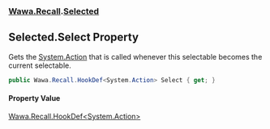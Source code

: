 ### [Wawa.Recall](Wawa.Recall.md 'Wawa.Recall').[Selected](Selected.md 'Wawa.Recall.Selected')

## Selected.Select Property

Gets the [System.Action](https://docs.microsoft.com/en-us/dotnet/api/System.Action 'System.Action') that is called whenever this selectable becomes the current selectable.

```csharp
public Wawa.Recall.HookDef<System.Action> Select { get; }
```

#### Property Value
[Wawa.Recall.HookDef&lt;](HookDef{T}.md 'Wawa.Recall.HookDef<T>')[System.Action](https://docs.microsoft.com/en-us/dotnet/api/System.Action 'System.Action')[&gt;](HookDef{T}.md 'Wawa.Recall.HookDef<T>')